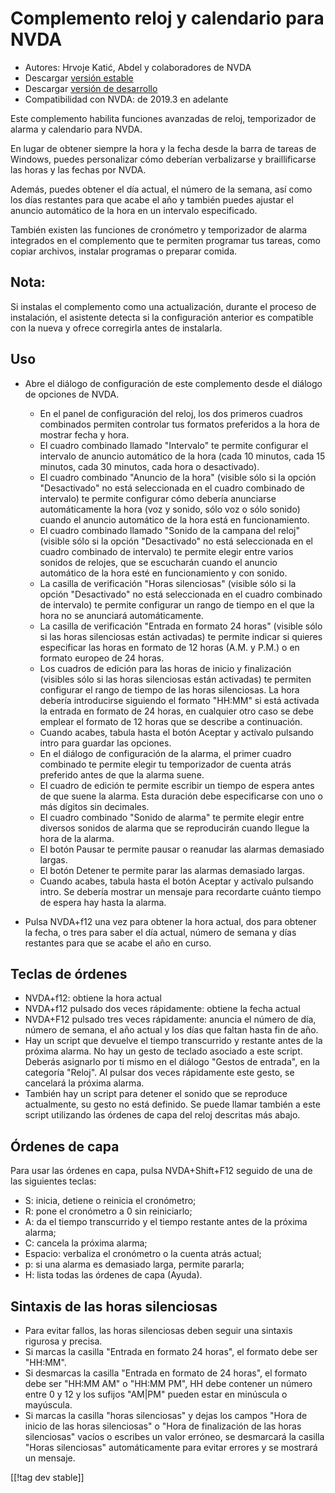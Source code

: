 # Complemento reloj y calendario para NVDA #

* Autores: Hrvoje Katić, Abdel y colaboradores de NVDA
* Descargar [versión estable][1]
* Descargar [versión de desarrollo][2]
* Compatibilidad con NVDA: de 2019.3 en adelante

Este complemento habilita funciones avanzadas de reloj, temporizador de
alarma   y  calendario para NVDA.

En lugar de obtener siempre la hora y la fecha desde la barra de tareas de
Windows, puedes personalizar cómo deberían verbalizarse y braillificarse las
horas y las fechas por NVDA.

Además, puedes obtener el día actual, el número de la semana, así como los
días restantes para que acabe el año y también puedes ajustar el anuncio
automático de la hora en un intervalo especificado.

También existen las funciones de cronómetro y temporizador de alarma
integrados en el complemento que te permiten programar tus tareas, como
copiar archivos, instalar programas o preparar comida.

## Nota:

Si instalas el complemento como una actualización, durante el proceso de
instalación, el asistente detecta si la configuración anterior es compatible
con la nueva y ofrece corregirla antes de instalarla.

## Uso

* Abre el diálogo de configuración de este complemento desde el diálogo de
  opciones de NVDA.

    * En el panel de configuración del reloj, los dos primeros cuadros
      combinados permiten controlar tus formatos preferidos a la hora de
      mostrar fecha y hora.
    * El cuadro combinado llamado "Intervalo" te permite configurar el
      intervalo de anuncio automático de la hora (cada 10 minutos, cada 15
      minutos, cada 30 minutos, cada hora o desactivado).
    * El cuadro combinado "Anuncio de la hora" (visible sólo si la opción
      "Desactivado" no está seleccionada en el cuadro combinado de
      intervalo) te permite configurar cómo debería anunciarse
      automáticamente la hora (voz y sonido, sólo voz o sólo sonido) cuando
      el anuncio automático de la hora está en funcionamiento.
    * El cuadro combinado llamado "Sonido de la campana del reloj" (visible
      sólo si la opción "Desactivado" no está seleccionada en el cuadro
      combinado de intervalo) te permite elegir entre varios sonidos de
      relojes, que se escucharán cuando el anuncio automático de la hora
      esté en funcionamiento y con sonido.
    * La casilla de verificación "Horas silenciosas" (visible sólo si la
      opción "Desactivado" no está seleccionada en el cuadro combinado de
      intervalo) te permite configurar un rango de tiempo en el que la hora
      no se anunciará automáticamente.
    * La casilla de verificación "Entrada en formato 24 horas" (visible sólo
      si las horas silenciosas están activadas) te permite indicar si
      quieres especificar las horas en formato de 12 horas (A.M. y P.M.) o
      en formato europeo de 24 horas.
    * Los cuadros de edición para las horas de inicio y finalización
      (visibles sólo si las horas silenciosas están activadas) te permiten
      configurar el rango de tiempo de las horas silenciosas. La hora
      debería introducirse siguiendo el formato "HH:MM" si está activada la
      entrada en formato de 24 horas, en cualquier otro caso se debe emplear
      el formato de 12 horas que se describe a continuación.
    * Cuando acabes, tabula hasta el botón Aceptar y actívalo pulsando intro
      para guardar las opciones.
    * En el diálogo de configuración de la alarma, el primer cuadro
      combinado te permite elegir tu temporizador de cuenta atrás preferido
      antes de que la alarma suene.
    * El cuadro de edición te permite escribir un tiempo de espera antes de
      que suene la alarma. Esta duración debe especificarse con uno o más
      dígitos sin decimales.
    * El cuadro combinado "Sonido de alarma" te permite elegir entre
      diversos sonidos de alarma que se reproducirán cuando llegue la hora
      de la alarma.
    * El botón Pausar te permite pausar o reanudar las alarmas demasiado
      largas.
    * El botón Detener te permite parar las alarmas demasiado largas.
    * Cuando acabes, tabula hasta el botón Aceptar y actívalo pulsando
      intro. Se debería mostrar un mensaje para recordarte cuánto tiempo de
      espera hay hasta la alarma.

* Pulsa NVDA+f12 una vez para obtener la hora actual, dos para obtener la
  fecha, o tres para saber el día actual, número de semana y días restantes
  para que se acabe el año en curso.

## Teclas de órdenes

* NVDA+f12: obtiene la hora actual
* NVDA+f12 pulsado dos veces rápidamente: obtiene la fecha actual
* NVDA+F12 pulsado tres veces rápidamente: anuncia el número de día, número
  de semana, el año actual y los días que faltan hasta fin de año.
* Hay un script que devuelve el tiempo transcurrido y restante antes de la
  próxima alarma. No hay un gesto de teclado asociado a este script. Deberás
  asignarlo por ti mismo en el diálogo "Gestos de entrada", en la categoría
  "Reloj". Al pulsar dos veces rápidamente este gesto, se cancelará la
  próxima alarma.
* También hay un script para detener el sonido que se reproduce actualmente,
  su gesto no está definido. Se puede llamar también a este script
  utilizando las órdenes de capa del reloj descritas más abajo.

## Órdenes de capa

Para usar las órdenes en capa, pulsa NVDA+Shift+F12 seguido de una de las
siguientes teclas:

* S: inicia, detiene o reinicia el cronómetro;
* R: pone el cronómetro a 0 sin reiniciarlo;
* A: da el tiempo transcurrido y el tiempo restante antes de la próxima
  alarma;
* C: cancela la próxima alarma;
* Espacio: verbaliza el cronómetro o la cuenta atrás actual;
* p: si una alarma es demasiado larga, permite pararla;
* H: lista todas las órdenes de capa (Ayuda).

## Sintaxis de las horas silenciosas

* Para evitar fallos, las horas silenciosas deben seguir una sintaxis
  rigurosa y precisa.
* Si marcas la casilla "Entrada en formato 24 horas", el formato debe ser
  "HH:MM".
* Si desmarcas la casilla "Entrada en formato de 24 horas", el formato debe
  ser "HH:MM AM" o "HH:MM PM", HH debe contener un número entre 0 y 12 y los
  sufijos "AM|PM" pueden estar en minúscula o mayúscula.
* Si marcas la casilla "horas silenciosas" y dejas los campos "Hora de
  inicio de las horas silenciosas" o "Hora de finalización de las horas
  silenciosas" vacíos o escribes un valor erróneo, se desmarcará la casilla
  "Horas silenciosas" automáticamente para evitar errores y se mostrará un
  mensaje.

[[!tag dev stable]]

[1]: https://addons.nvda-project.org/files/get.php?file=cac

[2]: https://addons.nvda-project.org/files/get.php?file=cac-dev
